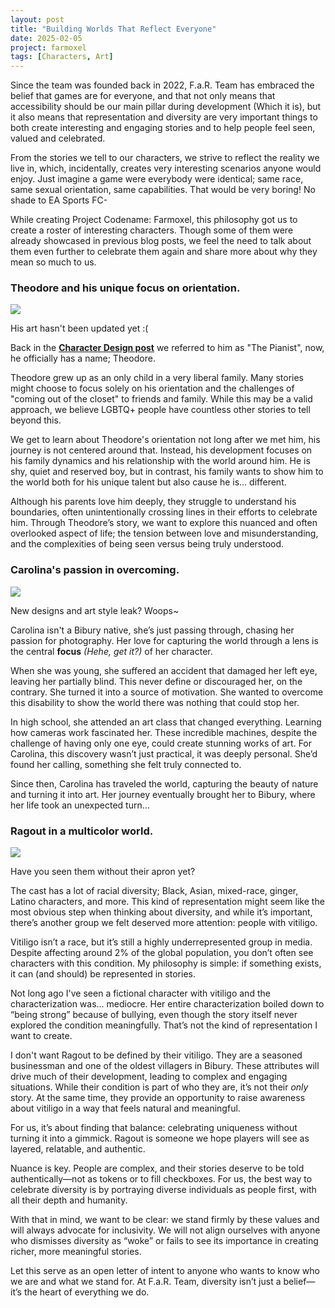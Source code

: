 ```yaml
---
layout: post
title: "Building Worlds That Reflect Everyone"
date: 2025-02-05
project: farmoxel
tags: [Characters, Art]
---
```


Since the team was founded back in 2022, F.a.R. Team has embraced the belief that games are for everyone, and that not only means that accessibility should be our main pillar during development (Which it is), but it also means that representation and diversity are very important things to both create interesting and engaging stories and to help people feel seen, valued and celebrated.

From the stories we tell to our characters, we strive to reflect the reality we live in, which, incidentally, creates very interesting scenarios anyone would enjoy. Just imagine a game were everybody were identical; same race, same sexual orientation, same capabilities. That would be very boring! No shade to EA Sports FC-

While creating Project Codename: Farmoxel, this philosophy got us to create a roster of interesting characters. Though some of them were already showcased in previous blog posts, we feel the need to talk about them even further to celebrate them again and share more about why they mean so much to us.

### Theodore and his unique focus on orientation.

[![](https://blogger.googleusercontent.com/img/b/R29vZ2xl/AVvXsEhHDTH1LrC55XwXmSQYQxKxKlr7jIJT07D8apgE160B_ndYk5NAA0wYRR_HABf2Llm0xPIfvjAiVD0YldfzBqNc49BsqHJOqH_SFC3EOKNeiYqNRChxKbMMtQVs_1Aihq3a32cxmRSH0QVIcRJAle89ho3KB7j0dV8SDTHwhcv-TzjF6ZrApfHaf1ipVnc0/w176-h400/image.png)](https://blogger.googleusercontent.com/img/b/R29vZ2xl/AVvXsEhHDTH1LrC55XwXmSQYQxKxKlr7jIJT07D8apgE160B_ndYk5NAA0wYRR_HABf2Llm0xPIfvjAiVD0YldfzBqNc49BsqHJOqH_SFC3EOKNeiYqNRChxKbMMtQVs_1Aihq3a32cxmRSH0QVIcRJAle89ho3KB7j0dV8SDTHwhcv-TzjF6ZrApfHaf1ipVnc0/s1075/image.png)

His art hasn't been updated yet :(

  

Back in the [**Character Design post**](https://blog.farteam.digital/2023/09/character-design-on-farmoxel-project.html) we referred to him as "The Pianist", now, he officially has a name; Theodore.

  

Theodore grew up as an only child in a very liberal family. Many stories might choose to focus solely on his orientation and the challenges of "coming out of the closet" to friends and family. While this may be a valid approach, we believe LGBTQ+ people have countless other stories to tell beyond this.

  

We get to learn about Theodore's orientation not long after we met him, his journey is not centered around that. Instead, his development focuses on his family dynamics and his relationship with the world around him. He is shy, quiet and reserved boy, but in contrast, his family wants to show him to the world both for his unique talent but also cause he is… different.

  

Although his parents love him deeply, they struggle to understand his boundaries, often unintentionally crossing lines in their efforts to celebrate him. Through Theodore’s story, we want to explore this nuanced and often overlooked aspect of life; the tension between love and misunderstanding, and the complexities of being seen versus being truly understood.

  

### Carolina's passion in overcoming. 

[![](https://blogger.googleusercontent.com/img/b/R29vZ2xl/AVvXsEjgyTlpc9QIAYGmyVbZiy7cSZ4T0lg2rU0CGSQEejQiA9PI73bCGe8e_w8-8f_Ud7SxhOCiHSvvvffeZZ36OVlNBFhIC0pzaLluAsJFpuY6Y4tHrphl6yV6XfDC3iTeWPnvHDSLKzwzVhki7p6JWrt9FTtR3TW4yKYMz1mzY73ZskPAiscYe1qpAE1nZqoj/w185-h400/image.png)](https://blogger.googleusercontent.com/img/b/R29vZ2xl/AVvXsEjgyTlpc9QIAYGmyVbZiy7cSZ4T0lg2rU0CGSQEejQiA9PI73bCGe8e_w8-8f_Ud7SxhOCiHSvvvffeZZ36OVlNBFhIC0pzaLluAsJFpuY6Y4tHrphl6yV6XfDC3iTeWPnvHDSLKzwzVhki7p6JWrt9FTtR3TW4yKYMz1mzY73ZskPAiscYe1qpAE1nZqoj/s1925/image.png)

New designs and art style leak? Woops~

  

Carolina isn't a Bibury native, she’s just passing through, chasing her passion for photography. Her love for capturing the world through a lens is the central **focus** _(Hehe, get it?)_ of her character.  
  
When she was young, she suffered an accident that damaged her left eye, leaving her partially blind. This never define or discouraged her, on the contrary. She turned it into a source of motivation. She wanted to overcome this disability to show the world there was nothing that could stop her. 

  

In high school, she attended an art class that changed everything. Learning how cameras work fascinated her. These incredible machines, despite the challenge of having only one eye, could create stunning works of art. For Carolina, this discovery wasn’t just practical, it was deeply personal. She’d found her calling, something she felt truly connected to.

  

Since then, Carolina has traveled the world, capturing the beauty of nature and turning it into art. Her journey eventually brought her to Bibury, where her life took an unexpected turn…

### Ragout in a multicolor world.

[![](https://blogger.googleusercontent.com/img/b/R29vZ2xl/AVvXsEjoQIMrKSOkUcUGjffghX6v9BWB28uOBpSFufEURWVT3S8HAaFN2qFd2NHBMNttnvuLBGyzJOBn6_acFTdCs834iRBosdaN7jjfOtgkgxlwt6U_Jvyhx7e0BsTZTQj7If-VrJprT68DhaeHCrK4-aVbHs6MT96xnwcgoLHDAasWPi8omi6adEmJxqTgGGcH/w204-h400/image.webp)](https://blogger.googleusercontent.com/img/b/R29vZ2xl/AVvXsEjoQIMrKSOkUcUGjffghX6v9BWB28uOBpSFufEURWVT3S8HAaFN2qFd2NHBMNttnvuLBGyzJOBn6_acFTdCs834iRBosdaN7jjfOtgkgxlwt6U_Jvyhx7e0BsTZTQj7If-VrJprT68DhaeHCrK4-aVbHs6MT96xnwcgoLHDAasWPi8omi6adEmJxqTgGGcH/s699/image.webp)

Have you seen them without their apron yet?

  

The cast has a lot of racial diversity; Black, Asian, mixed-race, ginger, Latino characters, and more. This kind of representation might seem like the most obvious step when thinking about diversity, and while it’s important, there’s another group we felt deserved more attention: people with vitiligo.

  

Vitiligo isn’t a race, but it’s still a highly underrepresented group in media. Despite affecting around 2% of the global population, you don’t often see characters with this condition. My philosophy is simple: if something exists, it can (and should) be represented in stories.

  

Not long ago I've seen a fictional character with vitiligo and the characterization was... mediocre. Her entire characterization boiled down to “being strong” because of bullying, even though the story itself never explored the condition meaningfully. That’s not the kind of representation I want to create.

I don't want Ragout to be defined by their vitiligo. They are a seasoned businessman and one of the oldest villagers in Bibury. These attributes will drive much of their development, leading to complex and engaging situations. While their condition is part of who they are, it’s not their _only_ story. At the same time, they provide an opportunity to raise awareness about vitiligo in a way that feels natural and meaningful.

For us, it’s about finding that balance: celebrating uniqueness without turning it into a gimmick. Ragout is someone we hope players will see as layered, relatable, and authentic.

Nuance is key. People are complex, and their stories deserve to be told authentically—not as tokens or to fill checkboxes. For us, the best way to celebrate diversity is by portraying diverse individuals as people first, with all their depth and humanity.

With that in mind, we want to be clear: we stand firmly by these values and will always advocate for inclusivity. We will not align ourselves with anyone who dismisses diversity as “woke” or fails to see its importance in creating richer, more meaningful stories.

Let this serve as an open letter of intent to anyone who wants to know who we are and what we stand for. At F.a.R. Team, diversity isn’t just a belief—it’s the heart of everything we do.